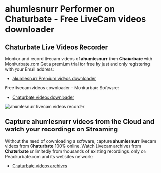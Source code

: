 # ahumlesnurr Performer on Chaturbate - Free LiveCam videos downloader

## Chaturbate Live Videos Recorder

Monitor and record livecam videos of **ahumlesnurr** from **Chaturbate** with Moniturbate.com
Get a premium trial for free by just and only registering with your Email address:
* [ahumlesnurr Premium videos downloader](https://moniturbate.com/request-demo-licence-key.html)

Free livecam videos downloader - Moniturbate Software:
* [Chaturbate videos downloader](https://moniturbate.com/moniturbate-download-software.html)

![ahumlesnurr livecam videos recorder](https://peachurnet.com/templates/moniturbate-software.png)


## Capture ahumlesnurr videos from the Cloud and watch your recordings on Streaming

Without the need of downloading a software, capture **ahumlesnurr** livecam videos from **Chaturbate** 100% online.
Watch Livecam archives from **Chaturbate** unlimitedly from thousands of existing recordings, only on Peachurbate.com and its websites network:
* [Chaturbate videos archives](https://peachurnet.com/)